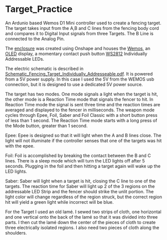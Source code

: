 # Target_Practice

An Ardunio based Wemos D1 Mini controller used to create a fencing target. The target takes input from the A,B and C lines from the fencing body cord and compares it to Digital Input signals from three Targets. The B Line is connected to the Analog Pin.

The [enclosure](https://cad.onshape.com/documents/c0f35fa07750503116a4982c/w/df9ccf835c31fb7563f26bd6/e/0c82ad34fe834bd92dafb4dc) was created using Onshape and houses the [Wemos](https://www.amazon.com/Organizer-ESP8266-Internet-Development-Compatible/dp/B081PX9YFV/ref=sr_1_3?keywords=wemos+d1+mini&sr=8-3), an [OLED](https://www.amazon.com/UMLIFE-Display-Self-Luminous-Compatible-Raspberry/dp/B08R8L1TH4/?_encoding=UTF8&pd_rd_w=Kzsju&content-id=amzn1.sym.bc5f3394-3b4c-4031-8ac0-18107ac75816&pf_rd_p=bc5f3394-3b4c-4031-8ac0-18107ac75816&pf_rd_r=CRXQWB9QZYRWXPBNCBZK&pd_rd_wg=VQfky&pd_rd_r=fad0c309-e2f0-4750-94bb-b51cbfe27756&ref_=pd_gw_ci_mcx_mr_hp_atf_m&th=1) display, a momentary contact push button [WS2812](https://www.amazon.com/BTF-LIGHTING-Flexible-Individually-Addressable-Non-waterproof/dp/B01CDTEJBG/ref=sxin_16_pa_sp_search_thematic_sspa?content-id=amzn1.sym.9aaeff48-3310-46df-94ec-ea59eda4c869%3Aamzn1.sym.9aaeff48-3310-46df-94ec-ea59eda4c869&cv_ct_cx=ws2812b%2Bled%2Bstrip&keywords=ws2812b%2Bled%2Bstrip&pd_rd_i=B01CDTEJBG&pd_rd_r=243e2b19-9ba6-4468-9cfc-878a01be8559&pd_rd_w=z607i&pd_rd_wg=7a3mR&pf_rd_p=9aaeff48-3310-46df-94ec-ea59eda4c869&pf_rd_r=Y0J400D35XPYA4JBNP74&sbo=RZvfv%2F%2FHxDF%2BO5021pAnSA%3D%3D&sr=1-1-2b34d040-5c83-4b7f-ba01-15975dfb8828-spons&spLa=ZW5jcnlwdGVkUXVhbGlmaWVyPUEyWkhIMEEySDNRRVY2JmVuY3J5cHRlZElkPUEwNzQ2NzA0TFQ2WjFEUk5MV0dUJmVuY3J5cHRlZEFkSWQ9QTAwMDA5NThWS0s4UUpSQTRMUU4md2lkZ2V0TmFtZT1zcF9zZWFyY2hfdGhlbWF0aWMmYWN0aW9uPWNsaWNrUmVkaXJlY3QmZG9Ob3RMb2dDbGljaz10cnVl&th=1) Individually Addressable LEDs.

The electric schematic is described in [Schematic_Fencing_Target_Individually_Addresseable.pdf](Schematic_Fencing_Target_Individually_Addresseable.pdf). It is powered from a 5V power supply. In this case I used the 5V from the WEMOS usb connection, but it is designed to use a dedicated 5V power source.

The target has two modes. One mode signals a light when the target is hit, the other mode is a Reaction Time mode that signals the fencer to hit. In Reaction Time mode the signal is sent three time and the reaction times are averaged and displayed to the fencer in milliseconds. The weapon mode cycles through Epee, Foil, Saber and Foil Classic with a short button press of less than 1 second. The Reaction Time mode starts with a long press of the Mode button, greater than 1 second.

Epee: Epee is designed so that it will light when the A and B lines close. The light will not illuminate if the controller senses that one of the targets was hit with the epee.

Foil: Foil is accomplished by breaking the contact between the B and C lines. There is a sleep mode which will turn the LED lights off after 5 seconds. Plugging in the foil and then hitting a target again will wake up the LED lights.

Saber: Saber will light when a target is hit, closing the C line to one of the targets. The reaction time for Saber will light up 2 of the 3 regions on the addressable LED Strip and the fencer should strike the unlit portion. The light color will change regardless of the region struck, but the correct region hit will yield a green light while incorrect will be blue.

For the Target I used an old lamé. I sewed two strips of cloth, one horizontal and one vertical onto the back of the lamé so that it was divided into three parts. I then cut the lamé down the center of the pieces of cloth to create three electrically isolated regions. I also need two pieces of cloth along the shoulders.
